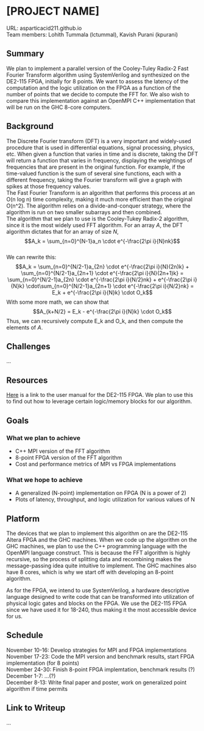 # [PROJECT NAME]
URL: asparticacid211.github.io  
Team members: Lohith Tummala (lctummal), Kavish Purani (kpurani)
## Summary
We plan to implement a parallel version of the Cooley-Tuley Radix-2 Fast Fourier Transform algorithm using SystemVerilog and synthesized on the DE2-115 FPGA, initially for 8 points. We want to assess the latency of the computation and the logic utilization on the FPGA as a function of the number of points that we decide to compute the FFT for. We also wish to compare this implementation against an OpenMPI C++ implementation that will be run on the GHC 8-core computers.  
## Background
The Discrete Fourier transform (DFT) is a very important and widely-used procedure that is used in differential equations, signal processing, physics, etc. When given a function that varies in time and is discrete, taking the DFT will return a function that varies in frequency, displaying the weightings of frequencies that are present in the original function. For example, if the time-valued function is the sum of several sine functions, each with a different frequency, taking the Fourier transform will give a graph with spikes at those frequency values.  
The Fast Fourier Transform is an algorithm that performs this process at an O(n log n) time complexity, making it much more efficient than the original O(n^2). The algorithm relies on a divide-and-conquer strategy, where the algorithm is run on two smaller subarrays and then combined.  
The algorithm that we plan to use is the Cooley-Tukey Radix-2 algorithm, since it is the most widely used FFT algorithm. For an array $A$, the DFT algorithm dictates that for an array of size $N$,  
$$A_k = \sum_{n=0}^{N-1}a_n \cdot e^{-\frac{2\pi i}{N}nk}$$  
We can rewrite this:  
$$A_k = \sum_{n=0}^{N/2-1}a_{2n} \cdot e^{-\frac{2\pi i}{N}(2n)k} + \sum_{n=0}^{N/2-1}a_{2n+1} \cdot e^{-\frac{2\pi i}{N}(2n+1)k} = \sum_{n=0}^{N/2-1}a_{2n} \cdot e^{-\frac{2\pi i}{N/2}nk} + e^{-\frac{2\pi i}{N}k} \cdot\sum_{n=0}^{N/2-1}a_{2n+1} \cdot e^{-\frac{2\pi i}{N/2}nk} = E_k + e^{-\frac{2\pi i}{N}k} \cdot O_k$$ 
With some more math, we can show that
$$A_{k+N/2} = E_k - e^{-\frac{2\pi i}{N}k} \cdot O_k$$
Thus, we can recursively compute E_k and O_k, and then compute the elements of $A$.
## Challenges
...
## Resources
[Here](https://www.terasic.com.tw/attachment/archive/502/DE2_115_User_manual.pdf) is a link to the user manual for the DE2-115 FPGA. We plan to use this to find out how to leverage certain logic/memory blocks for our algorithm.
## Goals
### What we plan to achieve
* C++ MPI version of the FFT algorithm
* 8-point FPGA version of the FFT algorithm
* Cost and performance metrics of MPI vs FPGA implementations
### What we hope to achieve
* A generalized (N-point) implementation on FPGA (N is a power of 2)  
* Plots of latency, throughput, and logic utilization for various values of N  
## Platform
The devices that we plan to implement this algorithm on are the DE2-115 Altera FPGA and the GHC machines. When we code up the algorithm on the GHC machines, we plan to use the C++ programming language with the OpenMPI language construct. This is because the FFT algorithm is highly recursive, so the process of splitting data and recombining makes the message-passing idea quite intuitive to implement. The GHC machines also have 8 cores, which is why we start off with developing an 8-point algorithm.  
  
As for the FPGA, we intend to use SystemVerilog, a hardware descriptive language designed to write code that can be transformed into utilization of physical logic gates and blocks on the FPGA. We use the DE2-115 FPGA since we have used it for 18-240, thus making it the most accessible device for us.
## Schedule
November 10-16: Develop strategies for MPI and FPGA implementations  
November 17-23: Code the MPI version and benchmark results, start FPGA implementation (for 8 points)  
November 24-30: Finish 8-point FPGA implemtation, benchmark results (?)  
December 1-7: ...(?)  
December 8-13: Write final paper and poster, work on generalized point algorithm if time permits  
## Link to Writeup
...
